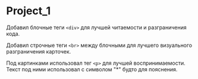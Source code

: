# Project_1
Добавил блочные теги `<div>` для лучшей читаемости и разграничения кода.

Добавил строчные теги `<br>` между блочными для лучшего визуального разграничения карточек.

Под картинками использовал тег `<p>` для лучшей воспринимаемости. Текст под ними использовал с символом "*" будто для пояснения.